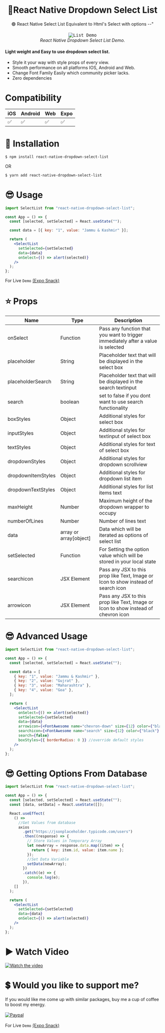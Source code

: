 <h1 align="center">
  🚩React Native Dropdown Select List
</h1>

<div align="center">

🟢 React Native Select List Equivalent to Html's Select with options --"

</div>

<p align="center" >
  <kbd>
    <img
      src="https://i.imgur.com/JM9fFbH.gif"
      title="List Demo"
    >
  </kbd>
  <br>
  <em>React Native Dropdown Select List Demo.</em>
</p>

<h4>Light weight and <b>Easy</b> to use dropdown select list.</h4>

- Style it your way with style props of every view.
- Smooth performance on all platforms IOS, Android and Web.
- Change Font Family Easily which community picker lacks.
- Zero dependencies

# Compatibility

| iOS | Android | Web | Expo |
| --- | ------- | --- | ---- |
| ✅  | ✅      | ✅  | ✅   |

# 🔌 Installation

```sh
$ npm install react-native-dropdown-select-list

```

OR

```sh
$ yarn add react-native-dropdown-select-list
```

# 😎 Usage

```jsx
import SelectList from "react-native-dropdown-select-list";

const App = () => {
  const [selected, setSelected] = React.useState("");

  const data = [{ key: "1", value: "Jammu & Kashmir" }];

  return (
    <SelectList
      setSelected={setSelected}
      data={data}
      onSelect={() => alert(selected)}
    />
  );
};
```

For Live `Demo` [(Expo Snack)](https://snack.expo.dev/@danish1658/react-native-dropdown-select-list)

# ⭐ Props

| Name               | Type                   | Description                                                                        |
| ------------------ | ---------------------- | ---------------------------------------------------------------------------------- |
| onSelect           | Function               | Pass any function that you want to trigger immediately after a value is selected   |
| placeholder        | String                 | Placeholder text that will be displayed in the select box                          |
| placeholderSearch  | String                 | Placeholder text that will be displayed in the search textinput                    |
| search             | boolean                | set to false if you dont want to use search functionality                          |
| boxStyles          | Object                 | Additional styles for select box                                                   |
| inputStyles        | Object                 | Additional styles for textinput of select box                                      |
| textStyles         | Object                 | Additional styles for text of select box                                           |
| dropdownStyles     | Object                 | Additional styles for dropdown scrollview                                          |
| dropdownItemStyles | Object                 | Additional styles for dropdown list item                                           |
| dropdownTextStyles | Object                 | Additional styles for list items text                                              |
| maxHeight          | Number                 | Maximum height of the dropdown wrapper to occupy                                   |
| numberOfLines      | Number                 | Number of lines text                                                               |
| data               | array or array[object] | Data which will be iterated as options of select list                              |
| setSelected        | Function               | For Setting the option value which will be stored in your local state              |
| searchicon         | JSX Element            | Pass any JSX to this prop like Text, Image or Icon to show instead of search icon  |
| arrowicon          | JSX Element            | Pass any JSX to this prop like Text, Image or Icon to show instead of chevron icon |

# 😎 Advanced Usage

```jsx
import SelectList from "react-native-dropdown-select-list";

const App = () => {
  const [selected, setSelected] = React.useState("");

  const data = [
    { key: "1", value: "Jammu & Kashmir" },
    { key: "2", value: "Gujrat" },
    { key: "3", value: "Maharashtra" },
    { key: "4", value: "Goa" },
  ];

  return (
    <SelectList
      onSelect={() => alert(selected)}
      setSelected={setSelected}
      data={data}
      arrowicon={<FontAwesome name="chevron-down" size={12} color={"black"} />}
      searchicon={<FontAwesome name="search" size={12} color={"black"} />}
      search={false}
      boxStyles={{ borderRadius: 0 }} //override default styles
    />
  );
};
```

# 😎 Getting Options From Database

```jsx
import SelectList from "react-native-dropdown-select-list";

const App = () => {
  const [selected, setSelected] = React.useState("");
  const [data, setData] = React.useState([]);

  React.useEffect(
    () =>
      //Get Values from database
      axios
        .get("https://jsonplaceholder.typicode.com/users")
        .then((response) => {
          // Store Values in Temporary Array
          let newArray = response.data.map((item) => {
            return { key: item.id, value: item.name };
          });
          //Set Data Variable
          setData(newArray);
        })
        .catch((e) => {
          console.log(e);
        }),
    []
  );

  return (
    <SelectList
      setSelected={setSelected}
      data={data}
      onSelect={() => alert(selected)}
    />
  );
};
```

# ▶️ Watch Video

[![Watch the video](https://i.imgur.com/K8Lt2h4.png)](https://www.youtube.com/watch?v=J9raEY-1KPQ&t=499s)

# 💲 Would you like to support me?

If you would like me come up with similar packages, buy me a cup of coffee to boost my energy.
<br><br>
[![Paypal](https://www.paypalobjects.com/webstatic/mktg/Logo/pp-logo-100px.png)](https://paypal.me/danishamindar)
<br><br>
For Live `Demo` [(Expo Snack)](https://snack.expo.dev/@danish1658/react-native-dropdown-select-list)
